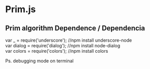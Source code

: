 # Prim.js
Prim algorithm
Dependence / Dependencia
--------------------------------
var _ = require('underscore');  //npm install underscore-node <br />
var dialog = require('dialog'); //npm install node-dialog <br />
var colors = require('colors'); //npm install colors <br />

Ps. debugging mode on terminal
